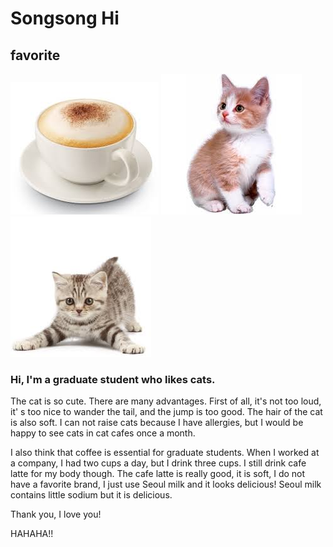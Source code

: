 # Songsong Hi
## favorite
![Alt text](/imgs/images.jpg "caffe latte")
![Alt text](/imgs/kitten.jpg "kitten")
![Alt text](/imgs/kitten2.jpg "kitten2")
### Hi, I'm a graduate student who likes cats.
The cat is so cute.
There are many advantages.
First of all, it's not too loud, 
it' s too nice to wander the tail, and the jump is too good.
The hair of the cat is also soft.
I can not raise cats because I have allergies, 
but I would be happy to see cats in cat cafes once a month.

I also think that coffee is essential for graduate students.
When I worked at a company, I had two cups a day, but I drink three cups. 
I still drink cafe latte for my body though. 
The cafe latte is really good, it is soft, I do not have a favorite brand, 
I just use Seoul milk and it looks delicious! 
Seoul milk contains little sodium but it is delicious.

Thank you, I love you!

HAHAHA!!
